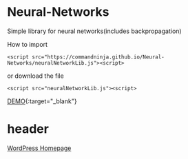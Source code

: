 # Neural-Networks

Simple library for neural networks(includes backpropagation)

How to import

`<script src="https://commandninja.github.io/Neural-Networks/neuralNetworkLib.js"><script>`

or download the file

`<script src="neuralNetworkLib.js"><script>`

[DEMO](https://www.example.com){:target="_blank"}

<h1>header</h1>

<a href="https://www.WordPress.com" target="_blank">WordPress Homepage</a>